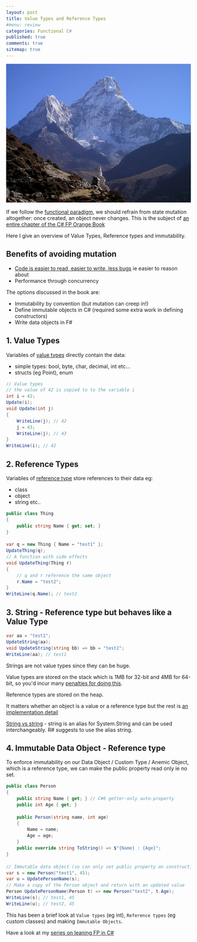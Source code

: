 ```yaml
---
layout: post
title: Value Types and Reference Types 
#menu: review
categories: Functional C# 
published: true 
comments: true
sitemap: true
---
```


![ps](/assets/2019-04-05/1.jpg)  

If we follow the [functional paradigm](/2019/01/11/Learning-Functional-Programming-in-C-Sharp), we should refrain from state mutation altogether: once created, an object never changes.  This is the subject of [an entire chapter of the C# FP Orange Book](https://livebook.manning.com/#!/book/functional-programming-in-c-sharp/chapter-9/)

Here I give an overview of Value Types, Reference types and immutability.  

## Benefits of avoiding mutation 
- [Code is easier to read, easier to write, less bugs](https://www.rubypigeon.com/posts/avoid-mutation-functional-style-in-ruby/) ie easier to reason about
- Performance through concurrency

The options discussed in the book are:
- Immutability by convention (but mutation can creep in!)
- Define immutable objects in C# (required some extra work in defining constructors)
- Write data objects in F#

## 1. Value Types
Variables of [value types](https://docs.microsoft.com/en-us/dotnet/csharp/language-reference/keywords/value-types) directly contain the data:  
  - simple types: bool, byte, char, decimal, int etc...  
  - structs (eg Point), enum

```cs
// Value types
// the value of 42 is copied to to the variable i
int i = 42;
Update(i);
void Update(int j)
{
    WriteLine(j); // 42
    j = 43;
    WriteLine(j); // 43
}
WriteLine(i); // 42
```

## 2. Reference Types
Variables of [reference type](https://docs.microsoft.com/en-us/dotnet/csharp/language-reference/keywords/reference-types) store references to their data eg:
 - class
 - object
 - string
 etc..

```cs
public class Thing
{
    public string Name { get; set; }
}

var q = new Thing { Name = "test1" };
UpdateThing(q);
// A function with side effects 
void UpdateThing(Thing r)
{
    // q and r reference the same object 
    r.Name = "test2";
}
WriteLine(q.Name); // test2
```  

## 3. String - Reference type but behaves like a Value Type
```cs
var aa = "test1";
UpdateString(aa);
void UpdateString(string bb) => bb = "test2";
WriteLine(aa); // test1
```
Strings are not value types since they can be huge.   

Value types are stored on the stack which is 1MB for 32-bit and 4MB for 64-bit, so you'd incur many [penalties for doing this](https://stackoverflow.com/a/636935/26086).  

Reference types are stored on the heap.  

It matters whether an object is a value or a reference type but the rest is [an implementation detail](https://stackoverflow.com/a/4487320/26086)  

[String vs string](https://stackoverflow.com/a/215422/26086) - string is an alias for System.String and can be used interchangeably. R# suggests to use the alias string.

## 4. Immutable Data Object - Reference type
To enforce immutability on our Data Object / Custom Type / Anemic Object, which is a reference type, we can make the public property read only ie no set.
```cs
public class Person
{
    public string Name { get; } // C#6 getter-only auto-property
    public int Age { get; }

    public Person(string name, int age)
    {
        Name = name;
        Age = age;
    }
    public override string ToString() => $"{Name} : {Age}";
}

// Immutable data object (so can only set public property on construction)
var s = new Person("test1", 45);
var u = UpdatePersonName(s);
// Make a copy of the Person object and return with an updated value
Person UpdatePersonName(Person t) => new Person("test2", t.Age);
WriteLine(s); // test1, 45
WriteLine(u); // test2, 45
```

This has been a brief look at `Value types` (eg int), `Reference types` (eg custom classes) and making `Immutable Objects`.   

Have a look at my [series on leaning FP in C#](/2019/01/11/Learning-Functional-Programming-in-C-Sharp)

